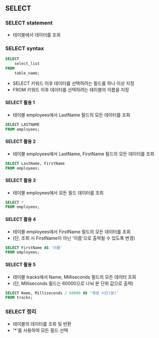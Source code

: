 ## SELECT
### SELECT statement
- 테이블에서 데이터를 조회

### SELECT syntax
~~~SQL
SELECT
    select_list
FROM
    table_name;
~~~
- SELECT 키워드 이후 데이터를 선택하려는 필드를 하나 이상 지정
- FROM 키워드 이후 데이터를 선택하려는 테이블의 이름을 지정

#### SELECT 활용 1
- 테이블 employees에서 LastName 필드의 모든 데이터를 조회
~~~SQL
SELECT LASTNAME
FROM employees;
~~~

#### SELECT 활용 2
- 테이블 employees에서 LastName, FirstName 필드의 모든 데이터를 조회
~~~SQL
SELECT LastName, FirstName
FROM employees;
~~~

#### SELECT 활용 3
- 테이블 employees에서 모든 필드 데이터를 조회
~~~SQL
SELECT *
FROM employees;
~~~

#### SELECT 활용 4
- 테이블 employees에서 FirstName 필드의 모든 데이터를 조회
- (단, 조회 시 FirstName이 아닌 '이름'으로 출력될 수 있도록 변경)
~~~SQL
SELECT FirstName AS '이름'
FROM employees;
~~~

#### SELECT 활용 5
- 테이블 tracks에서 Name, Milliseconds 필드의 모든 데이터 조회
- (단, Milliseconds 필드는 60000으로 나눠 분 단위 값으로 출력)
~~~SQL
SELECT Name, Milliseconds / 60000 AS '재생 시간(분)'
FROM tracks;
~~~

### SELECT 정리
- 테이블의 데이터를 조회 및 반환
- '*'를 사용하여 모든 필드 선택